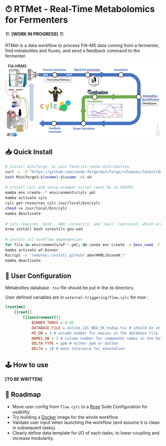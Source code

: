 # ⏱ RTMet - Real-Time Metabolomics for Fermenters

🏗 **[WORK IN PROGRESS]** 🏗

RTMet is a data workflow to process FIA-MS data coming from a fermenter, find metabolites and fluxes, and send a feedback command to the fermenter.

![Workflow Diagram](/workflow.png?raw=true "RTMet Workflow")

## 📥 Quick Install

```bash
# install miniforge, or your favorite conda distribution.
curl -L -O "https://github.com/conda-forge/miniforge/releases/latest/download/Miniforge3-$(uname)-$(uname -m).sh"
bash Miniforge3-$(uname)-$(uname -m).sh

# install cylc and setup wrapper script (must be in $PATH)
mamba env create -f environments/cylc.yml
mamba activate cylc
cylc get-resources cylc /usr/local/bin/cylc
chmod +x /usr/local/bin/cylc
mamba deactivate

# cylc requires `bash`, GNU `coreutils` and `mail` (optional) which are not installed by conda. On MacOS, you can install them using brew
brew install bash coreutils gnu-sed

# install all workflow dependencies
for file in environments/wf-*.yml; do conda env create -n $env_name -f $file; done
mamba activate wf-binner
Rscript -e 'remotes::install_github('aberHRML/binneR')'
mamba deactivate
```

## 📝 User Configuration

Metabolites database `.tsv` file should be put in the `db` directory.

User defined variables are in `external-triggering/flow.cylc` for now :

```ini
[runtime]
    [[root]]
        [[[environment]]]
            BINNER_THRES = 0.85
            DATABASE_FILE = online_12C_NEG_SK_nodup.tsv # should be in the db folder
            MZ_DB = 3 # column number for masses in the database file
            NAMES_DB = 1 # column number for compounds names in the database
            DELTA_TYPE = ppm # either ppm or dalton
            DELTA = 10 # mass tolerance for annotation
```

## 🕹 How to use

**[TO BE WRITTEN]**

## 🚀 Roadmap

- Move user config from `flow.cylc` to a [Rose](https://github.com/cylc/cylc-rose "Cylc-Rose Plugin") Suite Configuration for usability.
- Try building a [Docker](https://www.docker.com/) image for the whole workflow.
- Validate user input when launching the workflow (and assume it is clean in subsequent tasks).
- Clearly define data template for I/O of each tasks, to lower coupling and increase modularity.
